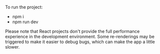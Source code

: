 To run the project:
- npm i
- npm run dev

Please note that React projects don't provide the full performance experience in the development environment. Some re-renderings may be triggered to make it easier to debug bugs, which can make the app a little slower.